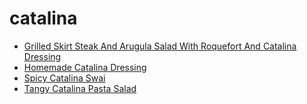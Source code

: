 # catalina

 * [Grilled Skirt Steak And Arugula Salad With Roquefort And Catalina Dressing](../../index/g/grilled-skirt-steak-and-arugula-salad-with-roquefort-and-catalina-dressing-353632.json)
 * [Homemade Catalina Dressing](../../index/h/homemade-catalina-dressing.json)
 * [Spicy Catalina Swai](../../index/s/spicy-catalina-swai.json)
 * [Tangy Catalina Pasta Salad](../../index/t/tangy-catalina-pasta-salad.json)

